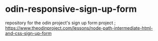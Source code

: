 # odin-responsive-sign-up-form
repository for the odin project's sign up form project ; https://www.theodinproject.com/lessons/node-path-intermediate-html-and-css-sign-up-form
